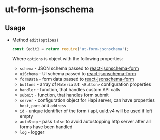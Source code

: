 # ut-form-jsonschema

## Usage

* Method `edit(options)`

  ```js
  const {edit} = return require('ut-form-jsonschema');
  ```

  Where `options` is object with the following properties:
  * `schema` - JSON schema passed to [react-jsonschema-form](https://www.npmjs.com/package/react-jsonschema-form)
  * `uiSchema` - UI schema passed to [react-jsonschema-form](https://www.npmjs.com/package/react-jsonschema-form)
  * `formData` - form data passed to [react-jsonschema-form](https://www.npmjs.com/package/react-jsonschema-form)
  * `buttons` - array of `MaterialUI <Button>` configuration properties
  * `handler` - function, that handles custom API calls
  * `submit` - function, that handles form submit
  * `server` - configuration object for Hapi server, can have properties
    `host`, `port` and `address`
  * `id` - unique identifier of the form / api, uuid.v4 will be used if left empty
  * `autoStop` - pass `false` to avoid autostopping http server after all forms
    have been handled
  * `log` - logger
